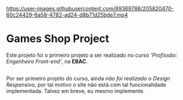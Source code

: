 https://user-images.githubusercontent.com/89369788/205820470-60c24429-6a58-4782-ad24-d8b71d25bde7.mp4

# Games Shop Project

Este projeto foi o primeiro projeto a ser realizado no curso _'Profissão: Engenheiro Front-end'_, na **EBAC**.

##

Por ser primeiro projeto do curso, ainda _não foi realizado o Design Responsivo_, por tal motivo o site não está com tal funcionalidade implementada. Talvez em breve, eu
mesmo implemente.

##
